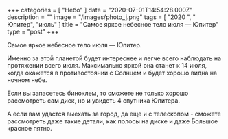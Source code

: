 +++
categories = [ "Небо" ]
date = "2020-07-01T14:54:28.000Z"
description = ""
image = "/images/photo_j.png"
tags = [ "2020 ", " Юпитер", "июль" ]
title = "Самое яркое небесное тело июля — Юпитер"
type = "post"
+++


  
Самое яркое небесное тело июля — Юпитер.

Именно за этой планетой будет интереснее и легче всего наблюдать на протяжении всего июля. Максимально яркой она станет к 14 июля, когда окажется в противостоянии с Солнцем и будет хорошо видна на ночном небе.  
  
Если вы запасетесь биноклем, то сможете не только хорошо рассмотреть сам диск, но и увидеть 4 спутника Юпитера.   
  
А если вам удастся выехать за город, да еще и с телескопом - сможете рассмотреть даже такие детали, как полосы на диске и даже Большое красное пятно.
